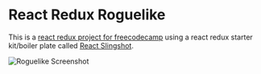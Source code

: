 # React Redux Roguelike

This is a [react redux project for freecodecamp](https://www.freecodecamp.com/challenges/build-a-roguelike-dungeon-crawler-game) using a react redux starter kit/boiler plate called [React Slingshot](https://github.com/coryhouse/react-slingshot).

![Roguelike Screenshot](http://image.prntscr.com/image/8b096729746549ec9c4b6cf2373e332d.png)

<!---
















TODO
==-=-=-

unequip, equip, sell, stats adjusting
boss win screen
death check in componentWillUpdate + death sound



User Story: When I find and beat the boss, I win.



low priority
-=-=-=-=-==-
improve altar/item spawning
constants - they do not have to be from another file
each component/container has its own scss file
add mobs to preloader and items
credit sounds
attribute component
H - help me screen : shows what attributes do, floors till boss, etc
when you hover attribute the normal hover text creates a mouse over box to display how that stat is currently affecting you 		and.. how +1 will affect you
stat upgrade prices are not dependent on the current stat level but the number of times it has been upgraded
remove bootstrap
disable potions clicks if weapon inventory screen is open
footsteps sound when going stairs
remove the updatestats per step
should not need to take a step to update stats after equipping/unequipping

stats
strength*		melee dmg*	tiny life*
agility	    	tiny damage*	dodge chance*
vitality		max life*	hp regen after battle*
intelligence  	max mana	mp regen after battle*



1rat			
1goblin		
2slime		
2ghoul		
3troll		
3ogre		
4golem		
4soultaker	
5wyvern		
5dragon		

6terrgoth	

0	Dagger
1	Knife	Club
2	Axe	Sceptre	
3		Glaive	Katana
4	LongSword	Staff
5	Spiked Club	BattleAxe



			DMG	DOG	HP	MP
Dagger		2			3

Knife		3	10		
Club		5		5	

Axe			5		10	
Sceptre		6			15

Glaive		8	14		
Spiked Club	10		20	

Longsword	11		30	
Staff		9			40

Katana		12	18		
Battle Axe	14		50	






Spells

1	next attack does 33% more damage
2	heal 7% to 19%
3	+15% dodge chance for 5 attacks







Should I check if action can go through before action function call or in action creator?
Should I calculate in action creators and only pass new values in reducers?




-->